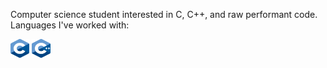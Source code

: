 Computer science student interested in C, C++, and raw performant code.
<br>
Languages I've worked with:

<img src="img/C_Logo.png" width="30" height="30" alt="C">
<img src="img/Cpp_Logo.png" width="30" height="30" alt="C++">
